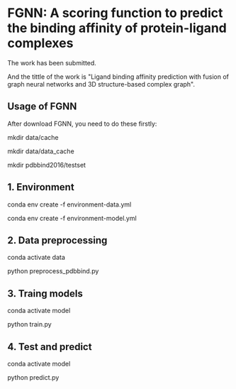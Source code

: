 # FGNN: A scoring function to predict the binding affinity of protein-ligand complexes 

The work has been submitted.

And the tittle of the work is "Ligand binding affinity prediction with fusion of graph neural networks and 3D structure-based complex graph".

## Usage of FGNN
After download FGNN, you need to do these firstly:

mkdir data/cache

mkdir data/data_cache

mkdir pdbbind2016/testset


## 1. Environment
conda env create -f environment-data.yml

conda env create -f environment-model.yml

## 2. Data preprocessing
conda activate data

python preprocess_pdbbind.py

## 3. Traing models
conda activate model

python train.py

## 4. Test and predict
conda activate model

python predict.py
